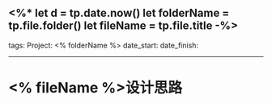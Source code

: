 <%*
let d = tp.date.now()
let folderName = tp.file.folder()
let fileName = tp.file.title
-%>
---
tags:
Project: <% folderName %>
date_start:
date_finish:

---

# <% fileName %>设计思路

# 

